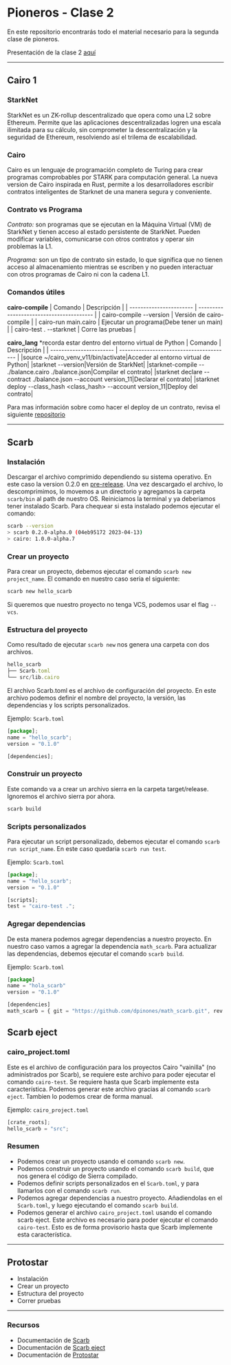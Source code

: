 # Pioneros - Clase 2

En este repositorio encontrarás todo el material necesario para la segunda clase de pioneros.

Presentación de la clase 2 [aquí](https://docs.google.com/presentation/d/1IJUTAc3XeslR3Qe7xNhUxkkegTF0BRKh/edit?usp=sharing&ouid=115043156397432018408&rtpof=true&sd=true)

---

## Cairo 1

### StarkNet

StarkNet es un ZK-rollup descentralizado que opera como una L2 sobre Ethereum.
Permite que las aplicaciones descentralizadas logren una escala ilimitada para su cálculo, sin comprometer la descentralización y la seguridad de Ethereum, resolviendo así el trilema de escalabilidad.

### Cairo

Cairo es un lenguaje de programación completo de Turing para crear programas comprobables por STARK para computación general.
La nueva version de Cairo inspirada en Rust, permite a los desarrolladores escribir contratos inteligentes de Starknet de una manera segura y conveniente.

### Contrato vs Programa

_Contrato:_ son programas que se ejecutan en la Máquina Virtual (VM) de StarkNet y tienen acceso al estado persistente de StarkNet. Pueden modificar variables, comunicarse con otros contratos y operar sin problemas la L1.

_Programa:_ son un tipo de contrato sin estado, lo que significa que no tienen acceso al almacenamiento mientras se escriben y no pueden interactuar con otros programas de Cairo ni con la cadena L1.

### Comandos útiles

**cairo-compile**
| Comando | Descripción |
| ----------------------- | ---------------------------------------- |
| cairo-compile --version | Versión de cairo-compile |
| cairo-run main.cairo | Ejecutar un programa(Debe tener un main) |
| cairo-test . --starknet | Corre las pruebas |

**cairo_lang** \*recorda estar dentro del entorno virtual de Python
| Comando | Descripción |
| ----------------------- | ---------------------------------------- |
|source ~/cairo_venv_v11/bin/activate|Acceder al entorno virtual de Python|
|starknet --version|Versión de StarkNet|
|starknet-compile -- ./balance.cairo ./balance.json|Compilar el contrato|
|starknet declare --contract ./balance.json --account version_11|Declarar el contrato|
|starknet deploy --class_hash <class_hash> --account version_11|Deploy del contrato|

Para mas información sobre como hacer el deploy de un contrato, revisa el siguiente [repositorio](https://github.com/starknet-edu/deploy-cairo1-demo)

---

## Scarb

### Instalación
Descargar el archivo comprimido dependiendo su sistema operativo. En este caso la version 0.2.0 en [pre-release](https://github.com/software-mansion/scarb/releases/tag/v0.2.0-alpha.0).
Una vez descargado el archivo, lo descomprimimos, lo movemos a un directorio y agregamos la carpeta `scarb/bin` al path de nuestro OS.
Reiniciamos la terminal y ya deberiamos tener instalado Scarb.
Para chequear si esta instalado podemos ejecutar el comando:
```bash
scarb --version
> scarb 0.2.0-alpha.0 (04eb95172 2023-04-13)
> cairo: 1.0.0-alpha.7
```

### Crear un proyecto

Para crear un proyecto, debemos ejecutar el comando `scarb new project_name`. El comando en nuestro caso seria el siguiente:

```bash
scarb new hello_scarb
```
Si queremos que nuestro proyecto no tenga VCS, podemos usar el flag `--vcs`.

### Estructura del proyecto
Como resultado de ejecutar `scarb new` nos genera una carpeta con dos archivos.

```javascript
hello_scarb
├── Scarb.toml
└── src/lib.cairo
```

El archivo Scarb.toml es el archivo de configuración del proyecto. En este archivo podemos definir el nombre del proyecto, la versión, las dependencias y los scripts personalizados.

Ejemplo: `Scarb.toml`
```javascript
[package];
name = "hello_scarb";
version = "0.1.0"

[dependencies];
```

### Construir un proyecto

Este comando va a crear un archivo sierra en la carpeta target/release. Ignoremos el archivo sierra por ahora.

```bash
scarb build
```

### Scripts personalizados
Para ejecutar un script personalizado, debemos ejecutar el comando `scarb run script_name`. En este caso quedaria `scarb run test`.

Ejemplo: `Scarb.toml`
```javascript
[package];
name = "hello_scarb";
version = "0.1.0"

[scripts];
test = "cairo-test .";
```

### Agregar dependencias
De esta manera podemos agregar dependencias a nuestro proyecto. En nuestro caso vamos a agregar la dependencia `math_scarb`.
Para actualizar las dependencias, debemos ejecutar el comando `scarb build`.

Ejemplo: `Scarb.toml`
```javascript
[package]
name = "hola_scarb"
version = "0.1.0"

[dependencies]
math_scarb = { git = "https://github.com/dpinones/math_scarb.git", rev = "b68667f" }
```

## Scarb eject

### cairo_project.toml

Este es el archivo de configuración para los proyectos Cairo "vainilla" (no administrados por Scarb), se requiere este archivo para poder ejecutar el comando `cairo-test`. Se requiere hasta que Scarb implemente esta característica.
Podemos generar este archivo gracias al comando `scarb eject`. Tambien lo podemos crear de forma manual.

Ejemplo: `cairo_project.toml`

```javascript
[crate_roots];
hello_scarb = "src";
```
### Resumen
- Podemos crear un proyecto usando el comando `scarb new`.
- Podemos construir un proyecto usando el comando `scarb build`, que nos genera el código de Sierra compilado.
- Podemos definir scripts personalizados en el `Scarb.toml`, y para llamarlos con el comando `scarb run`.
- Podemos agregar dependencias a nuestro proyecto. Añadiendolas en el `Scarb.toml`, y luego ejecutando el comando `scarb build`.
- Podemos generar el archivo `cairo_project.toml` usando el comando scarb eject. Este archivo es necesario para poder ejecutar el comando `cairo-test`. Esto es de forma provisorio hasta que Scarb implemente esta característica.

---

## Protostar

- Instalación
- Crear un proyecto
- Estructura del proyecto
- Correr pruebas

---

### Recursos

- Documentación de [Scarb](https://docs.swmansion.com/scarb)
- Documentación de [Scarb eject](https://github.com/software-mansion-labs/scarb-eject)
- Documentación de [Protostar](https://docs.swmansion.com/protostar/)